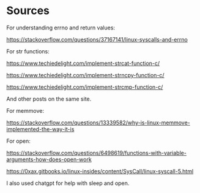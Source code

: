 # Sources

For understanding errno and return values:

https://stackoverflow.com/questions/37167141/linux-syscalls-and-errno

For str functions:

https://www.techiedelight.com/implement-strcat-function-c/

https://www.techiedelight.com/implement-strncpy-function-c/

https://www.techiedelight.com/implement-strcmp-function-c/

And other posts on the same site.

For memmove:

https://stackoverflow.com/questions/13339582/why-is-linux-memmove-implemented-the-way-it-is

For open:

https://stackoverflow.com/questions/6498619/functions-with-variable-arguments-how-does-open-work

https://0xax.gitbooks.io/linux-insides/content/SysCall/linux-syscall-5.html

I also used chatgpt for help with sleep and open.